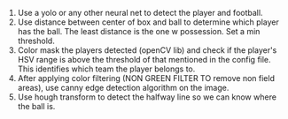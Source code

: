 1. Use a yolo or any other neural net to detect the player and football. 
2. Use distance between center of box and ball to determine which player has the ball. The least distance is the one w possession. Set a min threshold.
3. Color mask the players detected (openCV lib) and check if the player's HSV range is above the threshold of that mentioned in the config file. This identifies which team the player belongs to.
4. After applying color filtering (NON GREEN FILTER TO remove non field areas), use canny edge detection algorithm on the image. 
5. Use hough transform to detect the halfway line so we can know where the ball is.
